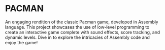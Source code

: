 # PACMAN
An engaging rendition of the classic Pacman game, developed in Assembly language. This project showcases the use of low-level programming to create an interactive game complete with sound effects, score tracking, and dynamic levels. Dive in to explore the intricacies of Assembly code and enjoy the game!
